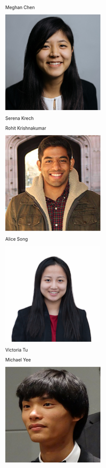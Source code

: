 Meghan Chen

<img src="https://raw.githubusercontent.com/sk2282/ECE3400_Team8/master/pictures/Members/meghan.png?raw=true" height="300" />

Serena Krech

Rohit Krishnakumar

<img src="https://raw.githubusercontent.com/sk2282/ECE3400_Team8/master/pictures/Members/rohit.png?raw=true" height="300" />

Alice Song

<img src="https://raw.githubusercontent.com/sk2282/ECE3400_Team8/master/pictures/Members/AliceSong.png?raw=true" height="300" />

Victoria Tu

Michael Yee

<img src="https://raw.githubusercontent.com/sk2282/ECE3400_Team8/master/pictures/Members/Michael.jpg?raw=true" height="300" />
